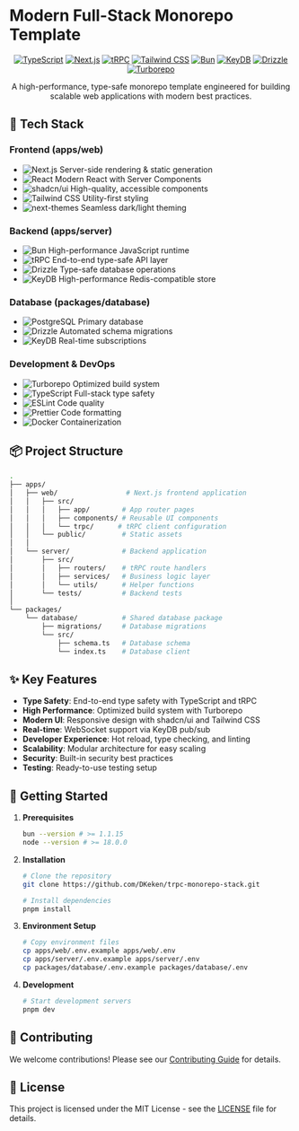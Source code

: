 # Modern Full-Stack Monorepo Template

<div align="center">

[![TypeScript](https://img.shields.io/badge/TypeScript-5.5.4-blue?style=for-the-badge&logo=typescript)](https://www.typescriptlang.org/)
[![Next.js](https://img.shields.io/badge/Next.js-15.1.4-black?style=for-the-badge&logo=next.js)](https://nextjs.org/)
[![tRPC](https://img.shields.io/badge/tRPC-11.0.0--rc.688-blue?style=for-the-badge&logo=trpc)](https://trpc.io/)
[![Tailwind CSS](https://img.shields.io/badge/Tailwind_CSS-3.4.1-38B2AC?style=for-the-badge&logo=tailwind-css)](https://tailwindcss.com/)
[![Bun](https://img.shields.io/badge/Bun-1.1.15-black?style=for-the-badge&logo=bun)](https://bun.sh/)
[![KeyDB](https://img.shields.io/badge/KeyDB-6.3.4-DC382D?style=for-the-badge&logo=redis)](https://docs.keydb.dev/)
[![Drizzle](https://img.shields.io/badge/Drizzle-0.19.0-000000?style=for-the-badge&logo=drizzle)](https://drizzle.dev/)
[![Turborepo](https://img.shields.io/badge/Turborepo-2.3.3-000000?style=for-the-badge&logo=turborepo)](https://turbo.build/)

A high-performance, type-safe monorepo template engineered for building scalable web applications with modern best practices.

</div>

## 🚀 Tech Stack

### Frontend (apps/web)

- ![Next.js](https://img.shields.io/badge/Next.js_15-000000?style=flat-square&logo=next.js) Server-side rendering & static generation
- ![React](https://img.shields.io/badge/React_19-61DAFB?style=flat-square&logo=react&logoColor=black) Modern React with Server Components
- ![shadcn/ui](https://img.shields.io/badge/shadcn/ui-000000?style=flat-square) High-quality, accessible components
- ![Tailwind CSS](https://img.shields.io/badge/Tailwind_CSS-38B2AC?style=flat-square&logo=tailwind-css&logoColor=white) Utility-first styling
- ![next-themes](https://img.shields.io/badge/next--themes-000000?style=flat-square) Seamless dark/light theming

### Backend (apps/server)

- ![Bun](https://img.shields.io/badge/Bun_Runtime-000000?style=flat-square&logo=bun) High-performance JavaScript runtime
- ![tRPC](https://img.shields.io/badge/tRPC-2596BE?style=flat-square) End-to-end type-safe API layer
- ![Drizzle](https://img.shields.io/badge/Drizzle_ORM-000000?style=flat-square) Type-safe database operations
- ![KeyDB](https://img.shields.io/badge/KeyDB-DC382D?style=flat-square&logo=redis&logoColor=white) High-performance Redis-compatible store

### Database (packages/database)

- ![PostgreSQL](https://img.shields.io/badge/PostgreSQL-316192?style=flat-square&logo=postgresql&logoColor=white) Primary database
- ![Drizzle](https://img.shields.io/badge/Drizzle_Migrations-000000?style=flat-square) Automated schema migrations
- ![KeyDB](https://img.shields.io/badge/KeyDB_Pub/Sub-DC382D?style=flat-square&logo=redis&logoColor=white) Real-time subscriptions

### Development & DevOps

- ![Turborepo](https://img.shields.io/badge/Turborepo-000000?style=flat-square&logo=turborepo) Optimized build system
- ![TypeScript](https://img.shields.io/badge/TypeScript-3178C6?style=flat-square&logo=typescript&logoColor=white) Full-stack type safety
- ![ESLint](https://img.shields.io/badge/ESLint-4B32C3?style=flat-square&logo=eslint) Code quality
- ![Prettier](https://img.shields.io/badge/Prettier-F7B93E?style=flat-square&logo=prettier&logoColor=black) Code formatting
- ![Docker](https://img.shields.io/badge/Docker-2496ED?style=flat-square&logo=docker&logoColor=white) Containerization

## 📦 Project Structure

```bash
.
├── apps/
│   ├── web/                 # Next.js frontend application
│   │   ├── src/
│   │   │   ├── app/        # App router pages
│   │   │   ├── components/ # Reusable UI components
│   │   │   └── trpc/      # tRPC client configuration
│   │   └── public/         # Static assets
│   │
│   └── server/             # Backend application
│       ├── src/
│       │   ├── routers/    # tRPC route handlers
│       │   ├── services/   # Business logic layer
│       │   └── utils/      # Helper functions
│       └── tests/          # Backend tests
│
└── packages/
    └── database/           # Shared database package
        ├── migrations/     # Database migrations
        └── src/
            ├── schema.ts   # Database schema
            └── index.ts    # Database client
```

## ✨ Key Features

- **Type Safety**: End-to-end type safety with TypeScript and tRPC
- **High Performance**: Optimized build system with Turborepo
- **Modern UI**: Responsive design with shadcn/ui and Tailwind CSS
- **Real-time**: WebSocket support via KeyDB pub/sub
- **Developer Experience**: Hot reload, type checking, and linting
- **Scalability**: Modular architecture for easy scaling
- **Security**: Built-in security best practices
- **Testing**: Ready-to-use testing setup

## 🚦 Getting Started

1. **Prerequisites**

   ```bash
   bun --version # >= 1.1.15
   node --version # >= 18.0.0
   ```

2. **Installation**

   ```bash
   # Clone the repository
   git clone https://github.com/DKeken/trpc-monorepo-stack.git

   # Install dependencies
   pnpm install
   ```

3. **Environment Setup**

   ```bash
   # Copy environment files
   cp apps/web/.env.example apps/web/.env
   cp apps/server/.env.example apps/server/.env
   cp packages/database/.env.example packages/database/.env
   ```

4. **Development**
   ```bash
   # Start development servers
   pnpm dev
   ```

## 🤝 Contributing

We welcome contributions! Please see our [Contributing Guide](CONTRIBUTING.md) for details.

## 📄 License

This project is licensed under the MIT License - see the [LICENSE](LICENSE) file for details.
